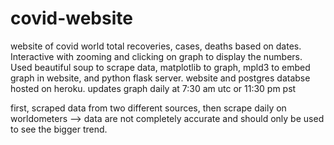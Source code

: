 # covid-website

website of covid world total recoveries, cases, deaths based on dates. Interactive with zooming and clicking on graph to display the numbers. Used beautiful soup to scrape data, matplotlib to graph, mpld3 to embed graph in website, and python flask server. website and postgres databse hosted on heroku. updates graph daily at 7:30 am utc or 11:30 pm pst

first, scraped data from two different sources, then scrape daily on worldometers --> data are not completely accurate and should only be used to see the bigger trend. 
